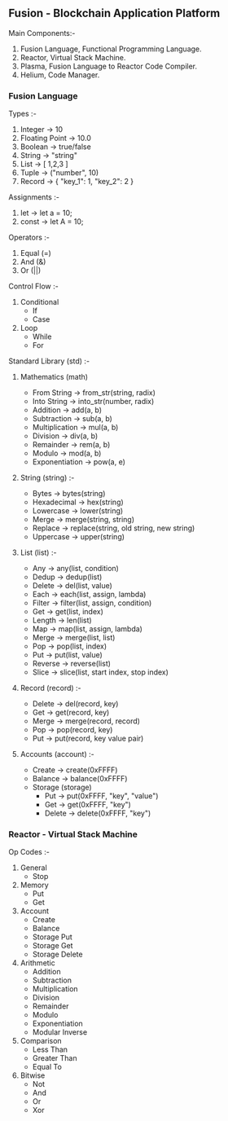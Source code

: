 ## Fusion - Blockchain Application Platform

Main Components:-
1. Fusion Language, Functional Programming Language.
2. Reactor, Virtual Stack Machine.
3. Plasma, Fusion Language to Reactor Code Compiler.
4. Helium, Code Manager.

### Fusion Language

Types :-
1. Integer -> 10
2. Floating Point -> 10.0
3. Boolean -> true/false
4. String -> "string"
5. List -> [ 1,2,3 ]
6. Tuple -> ("number", 10)
7. Record -> { "key_1": 1, "key_2": 2 }

Assignments :-
1. let -> let a = 10;
2. const -> let A = 10;

Operators :-
1. Equal (=)
2. And (&)
3. Or (||)

Control Flow :-
1. Conditional
    - If
    - Case
2. Loop
    - While
    - For

Standard Library (std) :-
1. Mathematics (math)
    - From String -> from_str(string, radix)
    - Into String -> into_str(number, radix)
    - Addition -> add(a, b)
    - Subtraction -> sub(a, b)
    - Multiplication -> mul(a, b)
    - Division -> div(a, b)
    - Remainder -> rem(a, b)
    - Modulo -> mod(a, b)
    - Exponentiation -> pow(a, e)

2. String (string) :-
    - Bytes -> bytes(string)
    - Hexadecimal -> hex(string)
    - Lowercase -> lower(string)
    - Merge -> merge(string, string)
    - Replace -> replace(string, old string, new string)
    - Uppercase -> upper(string)

3. List (list) :-
    - Any -> any(list, condition)
    - Dedup -> dedup(list)
    - Delete -> del(list, value)
    - Each -> each(list, assign, lambda)
    - Filter -> filter(list, assign, condition)
    - Get -> get(list, index)
    - Length -> len(list)
    - Map -> map(list, assign, lambda)
    - Merge -> merge(list, list)
    - Pop -> pop(list, index)
    - Put -> put(list, value)
    - Reverse -> reverse(list)
    - Slice -> slice(list, start index, stop index)

4. Record (record) :-
    - Delete -> del(record, key)
    - Get -> get(record, key)
    - Merge -> merge(record, record)
    - Pop -> pop(record, key)
    - Put -> put(record, key value pair)

5. Accounts (account) :-
    - Create -> create(0xFFFF)
    - Balance -> balance(0xFFFF)
    - Storage (storage)
        - Put -> put(0xFFFF, "key", "value")
        - Get -> get(0xFFFF, "key")
        - Delete -> delete(0xFFFF, "key")

### Reactor - Virtual Stack Machine

Op Codes :-
1. General
    - Stop
2. Memory
    - Put
    - Get
3. Account
    - Create
    - Balance
    - Storage Put
    - Storage Get
    - Storage Delete
4. Arithmetic
    - Addition
    - Subtraction
    - Multiplication
    - Division
    - Remainder
    - Modulo
    - Exponentiation
    - Modular Inverse
5. Comparison
    - Less Than
    - Greater Than
    - Equal To
6. Bitwise
    - Not
    - And
    - Or
    - Xor
    